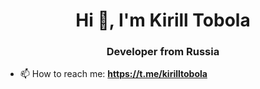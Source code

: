 <h1 align="center">Hi 👋, I'm Kirill Tobola</h1>
<h3 align="center">Developer from Russia</h3>

- 📫 How to reach me: **https://t.me/kirilltobola**
